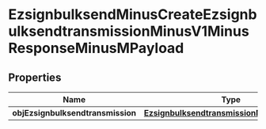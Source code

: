 
# EzsignbulksendMinusCreateEzsignbulksendtransmissionMinusV1MinusResponseMinusMPayload

## Properties
Name | Type | Description | Notes
------------ | ------------- | ------------- | -------------
**objEzsignbulksendtransmission** | [**EzsignbulksendtransmissionMinusResponse**](EzsignbulksendtransmissionMinusResponse.md) |  | 



